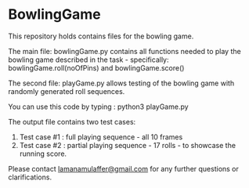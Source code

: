# BowlingGame
This repository holds contains files for the bowling game.

The main file: bowlingGame.py contains all functions needed to play the bowling game described in the task - specifically:
bowlingGame.roll(noOfPins) and bowlingGame.score()

The second file: playGame.py allows testing of the bowling game with randomly generated roll sequences. 

You can use this code by typing : python3 playGame.py

The output file contains two test cases:
1. Test case #1 : full playing sequence - all 10 frames
2. Test case #2 : partial playing sequence - 17 rolls - to showcase the running score.

Please contact lamanamulaffer@gmail.com for any further questions or clarifications.
